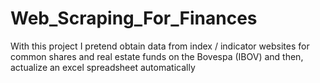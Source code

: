 # Web_Scraping_For_Finances
With this project I pretend obtain data from index / indicator websites for common shares and real estate funds on the Bovespa (IBOV) and then, actualize an excel spreadsheet automatically

